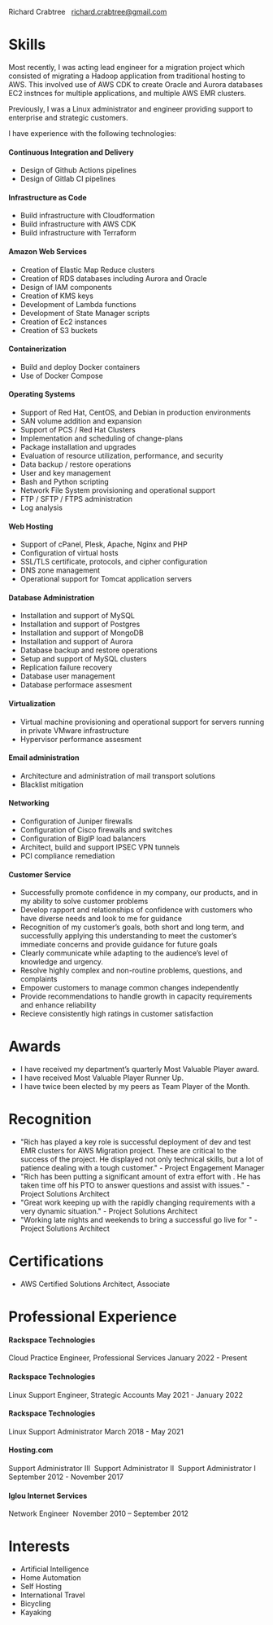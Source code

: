 Richard Crabtree  
richard.crabtree@gmail.com 

# Skills

Most recently, I was acting lead engineer for a migration project which consisted of migrating a Hadoop application from traditional hosting to AWS. This involved use of AWS CDK to create Oracle and Aurora databases EC2 instnces for multiple applications, and multiple AWS EMR clusters.

Previously, I was a Linux administrator and engineer providing support to enterprise and strategic customers.

I have experience with the following technologies:

#### Continuous Integration and Delivery
+ Design of Github Actions pipelines
+ Design of Gitlab CI pipelines

#### Infrastructure as Code
+ Build infrastructure with Cloudformation
+ Build infrastructure with AWS CDK
+ Build infrastructure with Terraform

#### Amazon Web Services
+ Creation of Elastic Map Reduce clusters
+ Creation of RDS databases including Aurora and Oracle
+ Design of IAM components
+ Creation of KMS keys
+ Development of Lambda functions
+ Development of State Manager scripts
+ Creation of Ec2 instances
+ Creation of S3 buckets

#### Containerization
+ Build and deploy Docker containers
+ Use of Docker Compose

#### Operating Systems
+ Support of Red Hat, CentOS, and Debian in production environments
+ SAN volume addition and expansion
+ Support of PCS / Red Hat Clusters
+ Implementation and scheduling of change-plans
+ Package installation and upgrades
+ Evaluation of resource utilization, performance, and security
+ Data backup / restore operations 
+ User and key management
+ Bash and Python scripting
+ Network File System provisioning and operational support
+ FTP / SFTP / FTPS administration
+ Log analysis

#### Web Hosting
+ Support of cPanel, Plesk, Apache, Nginx and PHP
+ Configuration of virtual hosts
+ SSL/TLS certificate, protocols, and cipher configuration
+ DNS zone management
+ Operational support for Tomcat application servers

#### Database Administration
+ Installation and support of MySQL
+ Installation and support of Postgres
+ Installation and support of MongoDB
+ Installation and support of Aurora
+ Database backup and restore operations
+ Setup and support of MySQL clusters
+ Replication failure recovery
+ Database user management
+ Database performace assesment

#### Virtualization
+ Virtual machine provisioning and operational support for servers running in private VMware infrastructure
+ Hypervisor performance assesment 

#### Email administration
+ Architecture and administration of mail transport solutions
+ Blacklist mitigation

#### Networking
+ Configuration of Juniper firewalls
+ Configuration of Cisco firewalls and switches
+ Configuration of BigIP load balancers
+ Architect, build and support IPSEC VPN tunnels
+ PCI compliance remediation

#### Customer Service
+ Successfully promote confidence in my company, our products, and in my ability to solve customer problems
+ Develop rapport and relationships of confidence with customers who have diverse needs and look to me for guidance
+ Recognition of my customer’s goals, both short and long term, and successfully applying this understanding to meet the customer’s immediate concerns and provide guidance for future goals
+ Clearly communicate while adapting to the audience’s level of knowledge and urgency.
+ Resolve highly complex and non-routine problems, questions, and complaints 
+ Empower customers to manage common changes independently
+ Provide recommendations to handle growth in capacity requirements and enhance reliability
+ Recieve consistently high ratings in customer satisfaction

# Awards
+ I have received my department’s quarterly Most Valuable Player award. 
+ I have received Most Valuable Player Runner Up. 
+ I have twice been elected by my peers as Team Player of the Month. 

# Recognition
+ "Rich has played a key role is successful deployment of dev and test EMR clusters for <Customer> AWS Migration project. These are critical to the success of the project. He displayed not only technical skills, but a lot of patience dealing with a tough customer." - Project Engagement Manager
+ "Rich has been putting a significant amount of extra effort with <Customer>. He has taken time off his PTO to answer questions and assist with issues." - Project Solutions Architect
+ "Great work keeping up with the rapidly changing requirements with a very dynamic situation." - Project Solutions Architect
+ "Working late nights and weekends to bring a successful go live for <Customer>" - Project Solutions Architect

# Certifications
+ AWS Certified Solutions Architect, Associate

# Professional Experience  

#### Rackspace Technologies
Cloud Practice Engineer, Professional Services
January 2022 - Present

#### Rackspace Technologies
Linux Support Engineer, Strategic Accounts
May 2021 - January 2022

#### Rackspace Technologies
Linux Support Administrator
March 2018 - May 2021

#### Hosting.com
Support Administrator III 
Support Administrator II 
Support Administrator I
September 2012 - November 2017 

#### Iglou Internet Services
Network Engineer 
November 2010 – September 2012 

# Interests  
+ Artificial Intelligence
+ Home Automation 
+ Self Hosting
+ International Travel
+ Bicycling
+ Kayaking
